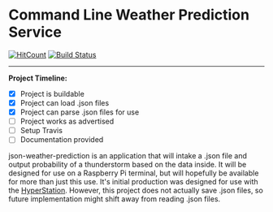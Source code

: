 # Command Line Weather Prediction Service

[![HitCount](http://hits.dwyl.com/{dmoore12}/{json-weather-prediction}.svg)](http://hits.dwyl.com/{dmoore12}/{json-weather-prediction})
[![Build Status](https://travis-ci.org/{dmoore12}/{json-weather-prediction}.png?branch=master)](https://travis-ci.org/{dmoore12}/{json-weather-prediction})

---

**Project Timeline:**

- [x] Project is buildable
- [x] Project can load .json files
- [x] Project can parse .json files for use
- [ ] Project works as advertised
- [ ] Setup Travis
- [ ] Documentation provided

json-weather-prediction is an application that will intake a .json file and output probability of a thunderstorm based on the data inside. It will be designed for use on a Raspberry Pi terminal, but will hopefully be available for more than just this use. It's initial production was designed for use with the [HyperStation](https://github.com/russelltg/weatherstation). However, this project does not actually save .json files, so future implementation might shift away from reading .json files.
